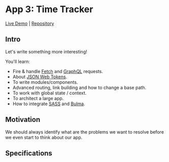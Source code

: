 # App 3: Time Tracker

[Live Demo](https://seed-app-time-tracker.netlify.app/) |  [Repository](https://github.com/MartinKavik/seed-app-time-tracker)

## Intro

Let's write something more interesting!

You'll learn:
- Fire & handle [Fetch](https://developer.mozilla.org/en-US/docs/Web/API/Fetch_API) and [GraphQL](https://graphql.org/) requests.
- About [JSON Web Tokens](https://jwt.io/).
- To write modules/components.
- Advanced routing, link building and how to change a base path.
- To work with global state / context.
- To architect a large app.
- How to integrate [SASS](https://sass-lang.com/) and [Bulma](https://bulma.io/).

## Motivation

We should always identify what are the problems we want to resolve before we even start to think about our app.

## Specifications









